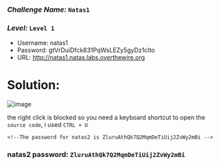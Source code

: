 ### *Challenge Name:* **`Natas1`**
### *Level:* **`Level 1`**


- Username: natas1
- Password: gtVrDuiDfck831PqWsLEZy5gyDz1clto
- URL: http://natas1.natas.labs.overthewire.org

# Solution:
![image](https://user-images.githubusercontent.com/33517160/115132119-e27c2700-a005-11eb-9970-138a2f5855fc.png)

the right click is blocked so you need a keyboard shortcut to open the `source code`, 
i used `CTRL + U`


`<!--The password for natas2 is ZluruAthQk7Q2MqmDeTiUij2ZvWy2mBi -->`

### natas2 password: **`ZluruAthQk7Q2MqmDeTiUij2ZvWy2mBi`**
